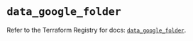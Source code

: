 # `data_google_folder`

Refer to the Terraform Registry for docs: [`data_google_folder`](https://registry.terraform.io/providers/hashicorp/google-beta/6.16.0/docs/data-sources/google_folder).
